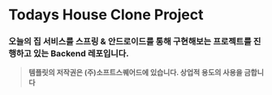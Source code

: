 # Todays House Clone Project
### 오늘의 집 서비스를 스프링 & 안드로이드를 통해 구현해보는 프로젝트를 진행하고 있는 Backend 레포입니다.

> **템플릿의 저작권은 (주)소프트스퀘어드에 있습니다. 상업적 용도의 사용을 금합니다**
